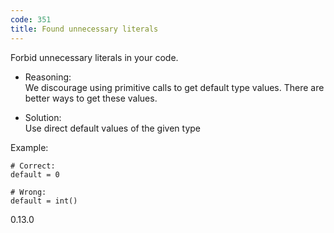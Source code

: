```yaml
---
code: 351
title: Found unnecessary literals
---
```


Forbid unnecessary literals in your code.

  - Reasoning:  
    We discourage using primitive calls to get default type values.
    There are better ways to get these values.

  - Solution:  
    Use direct default values of the given type

Example:

    # Correct:
    default = 0
    
    # Wrong:
    default = int()

<div class="versionadded">

0.13.0

</div>